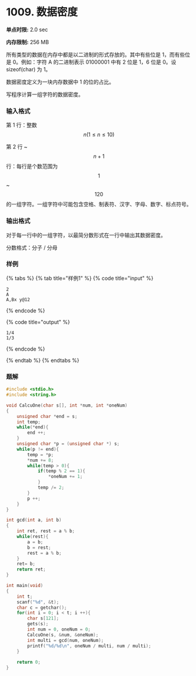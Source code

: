 # 1009. 数据密度

**单点时限:** 2.0 sec

**内存限制:** 256 MB

所有类型的数据在内存中都是以二进制的形式存放的。其中有些位是 1，而有些位是 0。例如：字符 A 的二进制表示 01000001 中有 2 位是 1，6 位是 0。设 sizeof(char) 为 1。

数据密度定义为一块内存数据中 1 的位的占比。

写程序计算一组字符的数据密度。

### 输入格式

第 1 行：整数$$n (1≤n≤10)$$

第 2 行 \~$$n+1$$ 行：每行是个数范围为$$1$$ \~ $$120$$的一组字符。一组字符中可能包含空格、制表符、汉字、字母、数字、标点符号。

### 输出格式

对于每一行中的一组字符，以最简分数形式在一行中输出其数据密度。

分数格式：分子 / 分母

### 样例

{% tabs %}
{% tab title="样例1" %}
{% code title="input" %}
```
2
A
A,Bx y@12
```
{% endcode %}

{% code title="output" %}
```
1/4
1/3
```
{% endcode %}


{% endtab %}
{% endtabs %}

### 题解

```c
#include <stdio.h>
#include <string.h> 

void CalcuOne(char s[], int *num, int *oneNum)
{
	unsigned char *end = s;
	int temp;
	while(*end){
		end ++;
	}
	unsigned char *p = (unsigned char *) s;
	while(p != end){
		temp = *p;
		*num += 8;
		while(temp > 0){
			if(temp % 2 == 1){
				*oneNum += 1;
			}
			temp /= 2;
		}
		p ++;	
	}
}

int gcd(int a, int b)
{
	int ret, rest = a % b;
	while(rest){
		a = b;
		b = rest;
		rest = a % b;
	}
	ret= b;
	return ret;
}

int main(void)
{
	int t;
	scanf("%d", &t);
	char c = getchar();
	for(int i = 0; i < t; i ++){
		char s[121];
		gets(s);
		int num = 0, oneNum = 0;
		CalcuOne(s, &num, &oneNum);
		int multi = gcd(num, oneNum);
		printf("%d/%d\n", oneNum / multi, num / multi);
	}
	
	return 0;
}
```

